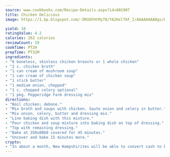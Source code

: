 ```yaml
---
source: www.cookbooks.com/Recipe-Details.aspx?id=801907
title: Chicken Delicious
image: https://1.bp.blogspot.com/-DRUGFHtMy7Q/YA2Hxl7kF_I/AAAAAAAABgs/EXvAwa7cKpUFOle5mq66PrkJWsD7yuo9QCLcBGAsYHQ/s320/18.png

yield: 10
ratingValue: 4.2
calories: 262 calories
reviewCount: 19
cookTime: PT2H
prepTime: PT32M
ingredients:
- "6 boneless, skinless chicken breasts or 1 whole chicken"
- "2 c. chicken broth"
- "1 can cream of mushroom soup"
- "1 can cream of chicken soup"
- "1 stick butter"
- "1 medium onion, chopped"
- "1 c. chopped celery optional"
- "1 pkg. Pepperidge Farm dressing mix"
directions:
- "Boil chicken; debone."
- "Mix broth and soups with chicken. Saute onion and celery in butter."
- "Mix onion, celery, butter and dressing mix."
- "Line baking dish with this mixture."
- "Pour chicken and soup mixture into baking dish on top of dressing."
- "Top with remaining dressing."
- "Bake at 350u00b0 covered for 45 minutes."
- "Uncover and bake 15 minutes more."
crypto:
- "In about a month, New Hampshirites will be able to convert cash to bitcoins via new bitcoin ATMs popping up in the state."
---
```

